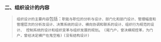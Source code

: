 ### 二、组织设计的内容
>   `组织设计的主要内容`包括：`职能与职位的分析与设计、部门化和部门设计、管理幅度和
管理层次的分析及设计、决策系统的设计、横向协调和联系的设计、组织行为规范的设计、
控制系统的设计和组织变革与组织发展的规划`。 `(尾门户，曾决横规控革，为门户，曾经决定横尸在鬼空格)`
`(没有结构设计)`
